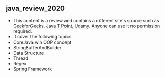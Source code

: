 ## java_review_2020
- This content is a review and contains a different site's source such as [GeekforGeeks](https://www.geeksforgeeks.org/java/), [Java T Point](https://www.javatpoint.com/java-tutorial), [Udamy](https://www.udemy.com/course/spring-tutorial-for-beginners/).  Anyone can use it no permission required.
- It cover the following topics
-   CoreJava wih OOP concept
-   StringBufferAndBuilder
-   Data Structure
-   Thread
-   Regex
-   Spring Framework
